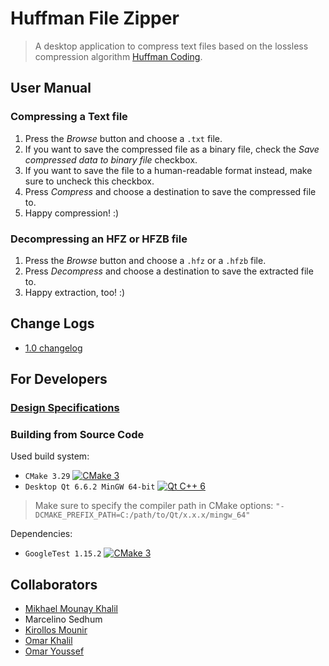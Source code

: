 # Huffman File Zipper

> A desktop application to compress text files based on the lossless compression algorithm [Huffman Coding](https://en.wikipedia.org/wiki/Huffman_coding).

## User Manual

### Compressing a Text file

1. Press the *Browse* button and choose a `.txt` file.
2. If you want to save the compressed file as a binary file, check the *Save compressed data to binary file* checkbox.
3. If you want to save the file to a human-readable format instead, make sure to uncheck this checkbox.
4. Press *Compress* and choose a destination to save the compressed file to.
5. Happy compression! :)

### Decompressing an HFZ or HFZB file

1. Press the *Browse* button and choose a `.hfz` or a `.hfzb` file.
2. Press *Decompress* and choose a destination to save the extracted file to.
3. Happy extraction, too! :)

## Change Logs

- [1.0 changelog](docs/change-logs/CHANGELOG-1.0.md)

## For Developers

### [Design Specifications](docs/design-specs/design-specs-1.0.md)

### Building from Source Code

Used build system:
- `CMake 3.29` [![CMake 3](https://img.shields.io/badge/-CMake%203-064F8C?logo=cmake&logoColor=white&style=flat-square)](https://cmake.org/)
- `Desktop Qt 6.6.2 MinGW 64-bit` [![Qt C++ 6](https://img.shields.io/badge/-Qt%20C%2B%2B%206-41CD52?logo=Qt&logoColor=white&style=flat-square)](https://www.qt.io/)

> Make sure to specify the compiler path in CMake options:
`"-DCMAKE_PREFIX_PATH=C:/path/to/Qt/x.x.x/mingw_64"`

Dependencies:
- `GoogleTest 1.15.2` [![CMake 3](https://img.shields.io/badge/-GoogleTest-4285F4?logo=Google&logoColor=white&style=flat-square)](https://github.com/google/googletest)

## Collaborators

- [Mikhael Mounay Khalil](https://github.com/MikhaelMounay)
- Marcelino Sedhum
- [Kirollos Mounir](https://github.com/KirollosFady)
- [Omar Khalil](https://github.com/omarramy22)
- [Omar Youssef](https://github.com/omaaryouussef)
